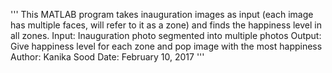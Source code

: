 ''' This MATLAB program takes inauguration images as input (each image has multiple
 faces, will refer to it as a zone) and finds the happiness level in all
 zones.
Input: Inauguration photo segmented into multiple photos
Output: Give happiness level for each zone and pop image with the most
happiness
Author: Kanika Sood
Date: February 10, 2017 '''
